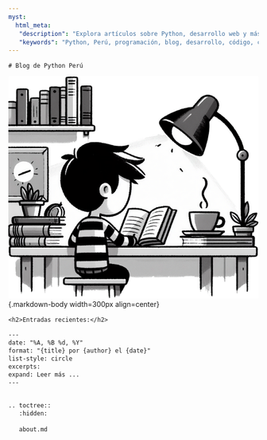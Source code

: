 ```yaml
---
myst:
  html_meta:
   "description": "Explora artículos sobre Python, desarrollo web y más con la comunidad de Python Perú."
   "keywords": "Python, Perú, programación, blog, desarrollo, código, comunidad, lenguaje, tutoriales, proyectos, Machine Learnig, Inteligencia Artificial, IA, Frameworks"
---
```


```{rst-class} main-title
# Blog de Python Perú
```

![Python developer reading](/_static/images/developer-reading.png){.markdown-body width=300px align=center}

```{raw} html
<h2>Entradas recientes:</h2>
```

```{postlist} 5
---
date: "%A, %B %d, %Y"
format: "{title} por {author} el {date}"
list-style: circle
excerpts:
expand: Leer más ...
---
```

```{eval-rst}

.. toctree::
   :hidden:

   about.md

```

